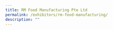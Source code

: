 ```yaml
---
title: RM Food Manufacturing Pte Ltd
permalink: /exhibitors/rm-food-manufacturing/
description: ""
---
```

